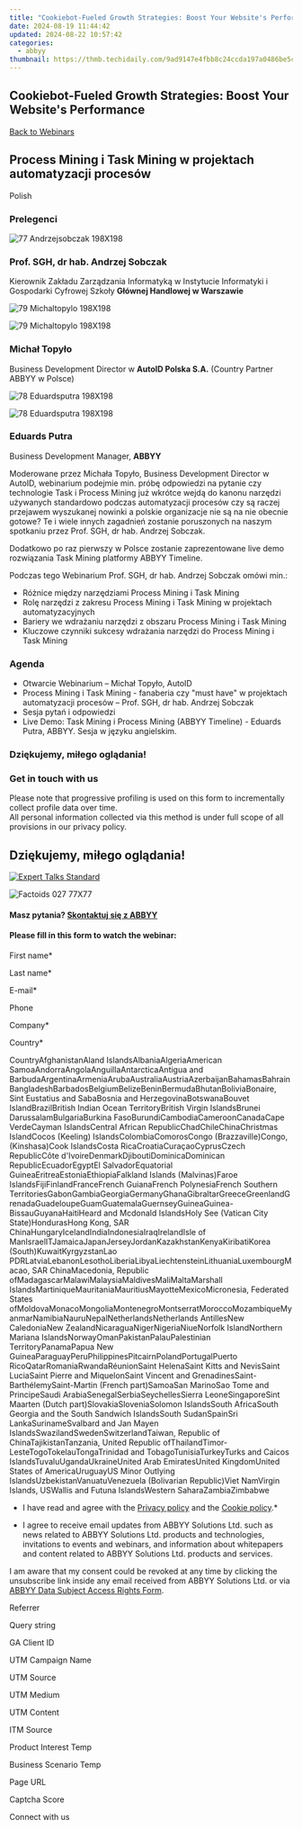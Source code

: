 ```yaml
---
title: "Cookiebot-Fueled Growth Strategies: Boost Your Website's Performance"
date: 2024-08-19 11:44:42
updated: 2024-08-22 10:57:42
categories:
  - abbyy
thumbnail: https://thmb.techidaily.com/9ad9147e4fbb8c24ccda197a0486be5c1d9c044a46c11534bd2a1352ab33e591.png
---
```


## Cookiebot-Fueled Growth Strategies: Boost Your Website's Performance

[Back to Webinars](https://tools.techidaily.com/abbyy/products/)

## Process Mining i Task Mining w projektach automatyzacji procesów

Polish

### Prelegenci

![77 Andrzejsobczak 198X198](https://static4.abbyy.com/abbyycommedia/33039/77-andrzejsobczak-198x198.png)

### Prof. SGH, dr hab. Andrzej Sobczak

Kierownik Zakładu Zarządzania Informatyką w Instytucie Informatyki i Gospodarki Cyfrowej Szkoły **Głównej Handlowej w Warszawie**

![79 Michaltopylo 198X198](https://static1.abbyy.com/abbyycommedia/35569/autoid-logo-forspeakers-157x26.jpg) 

![79 Michaltopylo 198X198](https://static4.abbyy.com/abbyycommedia/33044/79-michaltopylo-198x198.png)

### Michał Topyło

Business Development Director w **AutoID Polska S.A.** (Country Partner ABBYY w Polsce)

![78 Eduardsputra 198X198](https://static4.abbyy.com/abbyycommedia/25122/logo-2021-76x23.svg) 

![78 Eduardsputra 198X198](https://static4.abbyy.com/abbyycommedia/33042/78-eduardsputra-198x198.png)

### Eduards Putra

Business Development Manager, **ABBYY**

Moderowane przez Michała Topyło, Business Development Director w AutoID, webinarium podejmie min. próbę odpowiedzi na pytanie czy technologie Task i Process Mining już wkrótce wejdą do kanonu narzędzi używanych standardowo podczas automatyzacji procesów czy są raczej przejawem wyszukanej nowinki a polskie organizacje nie są na nie obecnie gotowe? Te i wiele innych zagadnień zostanie poruszonych na naszym spotkaniu przez Prof. SGH, dr hab. Andrzej Sobczak.

Dodatkowo po raz pierwszy w Polsce zostanie zaprezentowane live demo rozwiązania Task Mining platformy ABBYY Timeline.

Podczas tego Webinarium Prof. SGH, dr hab. Andrzej Sobczak omówi min.:

* Różnice między narzędziami Process Mining i Task Mining
* Rolę narzędzi z zakresu Process Mining i Task Mining w projektach automatyzacyjnych
* Bariery we wdrażaniu narzędzi z obszaru Process Mining i Task Mining
* Kluczowe czynniki sukcesy wdrażania narzędzi do Process Mining i Task Mining

### Agenda

* Otwarcie Webinarium – Michał Topyło, AutoID
* Process Mining i Task Mining - fanaberia czy "must have" w projektach automatyzacji procesów – Prof. SGH, dr hab. Andrzej Sobczak
* Sesja pytań i odpowiedzi
* Live Demo: Task Mining i Process Mining (ABBYY Timeline) - Eduards Putra, ABBYY. Sesja w języku angielskim.

### Dziękujemy, miłego oglądania!

### Get in touch with us

Please note that progressive profiling is used on this form to incrementally collect profile data over time.   
All personal information collected via this method is under full scope of all provisions in our privacy policy.

## Dziękujemy, miłego oglądania!

[![Expert Talks Standard](https://static4.abbyy.com/abbyycommedia/33028/expert-talks-standard.jpg)](https://www.youtube.com/watch?v=ny3s%5Fh42JI8) 

![Factoids 027 77X77](https://static4.abbyy.com/abbyycommedia/31652/factoids-027-77x77.svg)

#### Masz pytania? [Skontaktuj się z ABBYY](https://tools.techidaily.com/abbyy/products/)

#### Please fill in this form to watch the webinar:

First name\*

Last name\*

E-mail\*

Phone

Company\*

Сountry\*

СountryAfghanistanAland IslandsAlbaniaAlgeriaAmerican SamoaAndorraAngolaAnguillaAntarcticaAntigua and BarbudaArgentinaArmeniaArubaAustraliaAustriaAzerbaijanBahamasBahrainBangladeshBarbadosBelgiumBelizeBeninBermudaBhutanBoliviaBonaire, Sint Eustatius and SabaBosnia and HerzegovinaBotswanaBouvet IslandBrazilBritish Indian Ocean TerritoryBritish Virgin IslandsBrunei DarussalamBulgariaBurkina FasoBurundiCambodiaCameroonCanadaCape VerdeCayman IslandsCentral African RepublicChadChileChinaChristmas IslandCocos (Keeling) IslandsColombiaComorosCongo (Brazzaville)Congo, (Kinshasa)Cook IslandsCosta RicaCroatiaCuraçaoCyprusCzech RepublicCôte d'IvoireDenmarkDjiboutiDominicaDominican RepublicEcuadorEgyptEl SalvadorEquatorial GuineaEritreaEstoniaEthiopiaFalkland Islands (Malvinas)Faroe IslandsFijiFinlandFranceFrench GuianaFrench PolynesiaFrench Southern TerritoriesGabonGambiaGeorgiaGermanyGhanaGibraltarGreeceGreenlandGrenadaGuadeloupeGuamGuatemalaGuernseyGuineaGuinea-BissauGuyanaHaitiHeard and Mcdonald IslandsHoly See (Vatican City State)HondurasHong Kong, SAR ChinaHungaryIcelandIndiaIndonesiaIraqIrelandIsle of ManIsraelITJamaicaJapanJerseyJordanKazakhstanKenyaKiribatiKorea (South)KuwaitKyrgyzstanLao PDRLatviaLebanonLesothoLiberiaLibyaLiechtensteinLithuaniaLuxembourgMacao, SAR ChinaMacedonia, Republic ofMadagascarMalawiMalaysiaMaldivesMaliMaltaMarshall IslandsMartiniqueMauritaniaMauritiusMayotteMexicoMicronesia, Federated States ofMoldovaMonacoMongoliaMontenegroMontserratMoroccoMozambiqueMyanmarNamibiaNauruNepalNetherlandsNetherlands AntillesNew CaledoniaNew ZealandNicaraguaNigerNigeriaNiueNorfolk IslandNorthern Mariana IslandsNorwayOmanPakistanPalauPalestinian TerritoryPanamaPapua New GuineaParaguayPeruPhilippinesPitcairnPolandPortugalPuerto RicoQatarRomaniaRwandaRéunionSaint HelenaSaint Kitts and NevisSaint LuciaSaint Pierre and MiquelonSaint Vincent and GrenadinesSaint-BarthélemySaint-Martin (French part)SamoaSan MarinoSao Tome and PrincipeSaudi ArabiaSenegalSerbiaSeychellesSierra LeoneSingaporeSint Maarten (Dutch part)SlovakiaSloveniaSolomon IslandsSouth AfricaSouth Georgia and the South Sandwich IslandsSouth SudanSpainSri LankaSurinameSvalbard and Jan Mayen IslandsSwazilandSwedenSwitzerlandTaiwan, Republic of ChinaTajikistanTanzania, United Republic ofThailandTimor-LesteTogoTokelauTongaTrinidad and TobagoTunisiaTurkeyTurks and Caicos IslandsTuvaluUgandaUkraineUnited Arab EmiratesUnited KingdomUnited States of AmericaUruguayUS Minor Outlying IslandsUzbekistanVanuatuVenezuela (Bolivarian Republic)Viet NamVirgin Islands, USWallis and Futuna IslandsWestern SaharaZambiaZimbabwe

* I have read and agree with the [Privacy policy](https://tools.techidaily.com/abbyy/products/) and the [Cookie policy](https://tools.techidaily.com/abbyy/products/).\*

* I agree to receive email updates from ABBYY Solutions Ltd. such as news related to ABBYY Solutions Ltd. products and technologies, invitations to events and webinars, and information about whitepapers and content related to ABBYY Solutions Ltd. products and services.  
    
I am aware that my consent could be revoked at any time by clicking the unsubscribe link inside any email received from ABBYY Solutions Ltd. or via [ABBYY Data Subject Access Rights Form](https://tools.techidaily.com/abbyy/products/).

Referrer

Query string

GA Client ID

UTM Campaign Name

UTM Source

UTM Medium

UTM Content

ITM Source

Product Interest Temp

Business Scenario Temp

Page URL

Captcha Score

Connect with us

<ins class="adsbygoogle"
     style="display:block"
     data-ad-format="autorelaxed"
     data-ad-client="ca-pub-7571918770474297"
     data-ad-slot="1223367746"></ins>



<ins class="adsbygoogle"
     style="display:block"
     data-ad-client="ca-pub-7571918770474297"
     data-ad-slot="8358498916"
     data-ad-format="auto"
     data-full-width-responsive="true"></ins>
